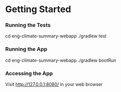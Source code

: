 # Getting Started

### Running the Tests
cd eng-climate-summary-webapp
./gradlew test

### Running the App
cd eng-climate-summary-webapp
./gradlew bootRun


### Accessing the App
Visit http://127.0.0.1:8080/ in your web browser

